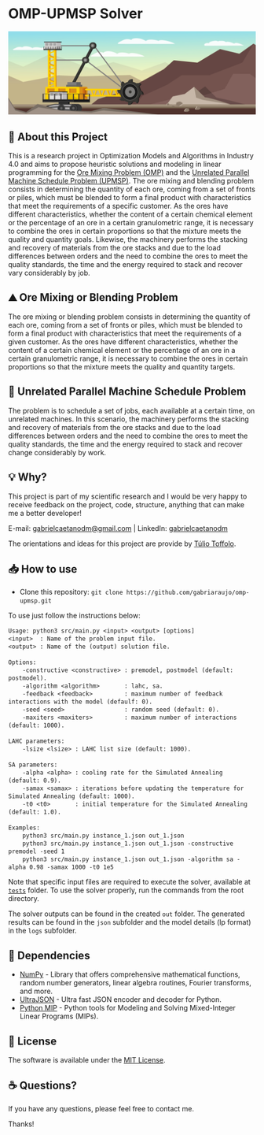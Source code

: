 # OMP-UPMSP Solver
<div align="center">
  <img src="./design/splash.jpg" />
</div>

## 📑 About this Project
This is a research project in Optimization Models and Algorithms in Industry 4.0 and aims to propose heuristic solutions and modeling in linear programming for the [Ore Mixing 
Problem (OMP)](https://github.com/gabriaraujo/omp-upmsp#%EF%B8%8F-ore-mixing-or-blending-problem) and the 
[Unrelated Parallel Machine Schedule Problem (UPMSP)](https://github.com/gabriaraujo/omp-upmsp#-unrelated-parallel-machine-schedule-problem). The ore mixing and blending problem 
consists in determining the quantity of each ore, coming from a 
set of fronts or piles, which must be blended to form a final product with characteristics that meet the requirements of a specific customer. As the ores have different 
characteristics, whether the content of a certain chemical element or the percentage of an ore in a certain granulometric range, it is necessary to combine the ores in certain 
proportions so that the mixture meets the quality and quantity goals. Likewise, the machinery performs the stacking and recovery of materials from the ore stacks and due to the 
load differences between orders and the need to combine the ores to meet the quality standards, the time and the energy required to stack and recover vary considerably by job.

## ⛰️ Ore Mixing or Blending Problem
The ore mixing or blending problem consists in determining the quantity of each ore, coming from a set of fronts or piles, which must be blended to form a final product with characteristics that meet the requirements of a given customer. As the ores have different characteristics, whether the content of a certain chemical element or the percentage of an ore in a certain granulometric range, it is necessary to combine the ores in certain proportions so that the mixture meets the quality and quantity targets.

## 🚜 Unrelated Parallel Machine Schedule Problem
The problem is to schedule a set of jobs, each available at a certain time, on unrelated machines. In this scenario, the machinery performs the stacking and recovery of 
materials from the ore stacks and due to the load differences between orders and the need to combine the ores to meet the quality standards, the time and the energy required 
to stack and recover change considerably by work.

## 💡 Why?
This project is part of my scientific research and I would be very happy to receive feedback on the project, code, structure, anything that can make me a better developer!

E-mail: <a href="mailto:gabrielcaetanodm@gmail.com">gabrielcaetanodm@gmail.com</a> | 
LinkedIn: <a href="https://www.linkedin.com/in/gabrielcaetanodm/" target="_blank">gabrielcaetanodm</a>

The orientations and ideas for this project are provide by [Túlio Toffolo](https://github.com/tuliotoffolo).

## 📥 How to use
- Clone this repository: `git clone https://github.com/gabriaraujo/omp-upmsp.git`

To use just follow the instructions below:

    Usage: python3 src/main.py <input> <output> [options]
    <input>  : Name of the problem input file.
    <output> : Name of the (output) solution file.

    Options:
        -constructive <constructive> : premodel, postmodel (default: postmodel).
        -algorithm <algorithm>       : lahc, sa.
        -feedback <feedback>         : maximum number of feedback interactions with the model (defaulf: 0).
        -seed <seed>                 : random seed (default: 0).
        -maxiters <maxiters>         : maximum number of interactions (default: 1000).

    LAHC parameters:
        -lsize <lsize> : LAHC list size (default: 1000).

    SA parameters:
        -alpha <alpha> : cooling rate for the Simulated Annealing (default: 0.9).
        -samax <samax> : iterations before updating the temperature for Simulated Annealing (default: 1000).
        -t0 <t0>       : initial temperature for the Simulated Annealing (default: 1.0). 

    Examples:
        python3 src/main.py instance_1.json out_1.json
        python3 src/main.py instance_1.json out_1.json -constructive premodel -seed 1
        python3 src/main.py instance_1.json out_1.json -algorithm sa -alpha 0.98 -samax 1000 -t0 1e5
        
Note that specific input files are required to execute the solver, available at <a href="https://github.com/gabriaraujo/omp/tree/master/tests" target="_blank"> `tests`</a> folder. To use the solver properly, run the commands from the root directory.

The solver outputs can be found in the created `out` folder. The generated results can be found in the `json` subfolder and the model details (lp format) in the `logs` subfolder. 

## 💽 Dependencies
- <a href="https://numpy.org" target= "_blank">NumPy</a> - Library that offers comprehensive mathematical functions, random number generators, linear algebra routines, Fourier transforms, and more.
- <a href="https://pypi.org/project/ujson/" target= "_blank">UltraJSON</a> - Ultra fast JSON encoder and decoder for Python.
- <a href="https://pypi.org/project/mip/" target= "_blank">Python MIP</a> - Python tools for Modeling and Solving Mixed-Integer Linear Programs (MIPs).

## 📕 License
The software is available under the [MIT License](https://github.com/gabriaraujo/omp-upmsp/blob/master/LICENSE).

## ☕ Questions?
If you have any questions, please feel free to contact me.

Thanks!
